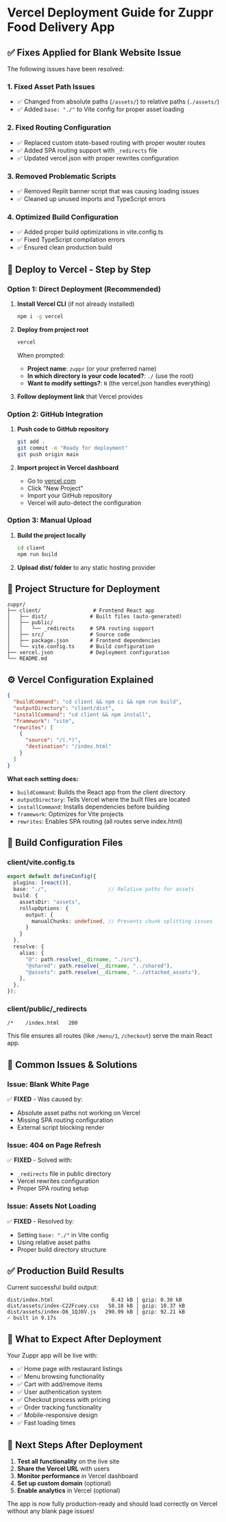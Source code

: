 # Vercel Deployment Guide for Zuppr Food Delivery App

## ✅ **Fixes Applied for Blank Website Issue**

The following issues have been resolved:

### 1. **Fixed Asset Path Issues**
- ✅ Changed from absolute paths (`/assets/`) to relative paths (`./assets/`)
- ✅ Added `base: "./"` to Vite config for proper asset loading

### 2. **Fixed Routing Configuration**
- ✅ Replaced custom state-based routing with proper wouter routes
- ✅ Added SPA routing support with `_redirects` file
- ✅ Updated vercel.json with proper rewrites configuration

### 3. **Removed Problematic Scripts**
- ✅ Removed Replit banner script that was causing loading issues
- ✅ Cleaned up unused imports and TypeScript errors

### 4. **Optimized Build Configuration**
- ✅ Added proper build optimizations in vite.config.ts
- ✅ Fixed TypeScript compilation errors
- ✅ Ensured clean production build

## 🚀 **Deploy to Vercel - Step by Step**

### **Option 1: Direct Deployment (Recommended)**

1. **Install Vercel CLI** (if not already installed)
   ```bash
   npm i -g vercel
   ```

2. **Deploy from project root**
   ```bash
   vercel
   ```
   
   When prompted:
   - **Project name**: `zuppr` (or your preferred name)
   - **In which directory is your code located?**: `./` (use the root)
   - **Want to modify settings?**: `N` (the vercel.json handles everything)

3. **Follow deployment link** that Vercel provides

### **Option 2: GitHub Integration**

1. **Push code to GitHub repository**
   ```bash
   git add .
   git commit -m "Ready for deployment"
   git push origin main
   ```

2. **Import project in Vercel dashboard**
   - Go to [vercel.com](https://vercel.com)
   - Click "New Project"
   - Import your GitHub repository
   - Vercel will auto-detect the configuration

### **Option 3: Manual Upload**

1. **Build the project locally**
   ```bash
   cd client
   npm run build
   ```

2. **Upload dist/ folder** to any static hosting provider

## 📁 **Project Structure for Deployment**

```
zuppr/
├── client/                 # Frontend React app
│   ├── dist/              # Built files (auto-generated)
│   ├── public/            
│   │   └── _redirects     # SPA routing support
│   ├── src/               # Source code
│   ├── package.json       # Frontend dependencies
│   └── vite.config.ts     # Build configuration
├── vercel.json            # Deployment configuration
└── README.md
```

## ⚙️ **Vercel Configuration Explained**

```json
{
  "buildCommand": "cd client && npm ci && npm run build",
  "outputDirectory": "client/dist",
  "installCommand": "cd client && npm install", 
  "framework": "vite",
  "rewrites": [
    {
      "source": "/(.*)",
      "destination": "/index.html"
    }
  ]
}
```

**What each setting does:**
- `buildCommand`: Builds the React app from the client directory
- `outputDirectory`: Tells Vercel where the built files are located
- `installCommand`: Installs dependencies before building
- `framework`: Optimizes for Vite projects
- `rewrites`: Enables SPA routing (all routes serve index.html)

## 🔧 **Build Configuration Files**

### **client/vite.config.ts**
```typescript
export default defineConfig({
  plugins: [react()],
  base: "./",                    // Relative paths for assets
  build: {
    assetsDir: "assets",
    rollupOptions: {
      output: {
        manualChunks: undefined, // Prevents chunk splitting issues
      }
    }
  },
  resolve: {
    alias: {
      "@": path.resolve(__dirname, "./src"),
      "@shared": path.resolve(__dirname, "../shared"),
      "@assets": path.resolve(__dirname, "../attached_assets"),
    },
  },
});
```

### **client/public/_redirects**
```
/*    /index.html   200
```

This file ensures all routes (like `/menu/1`, `/checkout`) serve the main React app.

## 🐛 **Common Issues & Solutions**

### **Issue: Blank White Page**
✅ **FIXED** - Was caused by:
- Absolute asset paths not working on Vercel
- Missing SPA routing configuration
- External script blocking render

### **Issue: 404 on Page Refresh**
✅ **FIXED** - Solved with:
- `_redirects` file in public directory
- Vercel rewrites configuration
- Proper SPA routing setup

### **Issue: Assets Not Loading**
✅ **FIXED** - Resolved by:
- Setting `base: "./"` in Vite config
- Using relative asset paths
- Proper build directory structure

## ✅ **Production Build Results**

Current successful build output:
```
dist/index.html                   0.43 kB │ gzip: 0.30 kB
dist/assets/index-C22Fcuey.css   58.18 kB │ gzip: 10.37 kB  
dist/assets/index-D6_1QJ0V.js   290.99 kB │ gzip: 92.21 kB
✓ built in 9.17s
```

## 🎯 **What to Expect After Deployment**

Your Zuppr app will be live with:
- ✅ Home page with restaurant listings
- ✅ Menu browsing functionality  
- ✅ Cart with add/remove items
- ✅ User authentication system
- ✅ Checkout process with pricing
- ✅ Order tracking functionality
- ✅ Mobile-responsive design
- ✅ Fast loading times

## 🔗 **Next Steps After Deployment**

1. **Test all functionality** on the live site
2. **Share the Vercel URL** with users
3. **Monitor performance** in Vercel dashboard
4. **Set up custom domain** (optional)
5. **Enable analytics** in Vercel (optional)

The app is now fully production-ready and should load correctly on Vercel without any blank page issues!